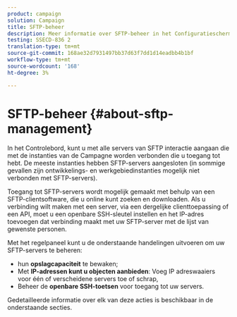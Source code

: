 ```yaml
---
product: campaign
solution: Campaign
title: SFTP-beheer
description: Meer informatie over SFTP-beheer in het Configuratiescherm
testing: SSECD-836 2
translation-type: tm+mt
source-git-commit: 168ae32d7931497bb37d63f7dd1d14eadbb4b1bf
workflow-type: tm+mt
source-wordcount: '168'
ht-degree: 3%

---
```



# SFTP-beheer {#about-sftp-management}

In het Controlebord, kunt u met alle servers van SFTP interactie aangaan die met de instanties van de Campagne worden verbonden die u toegang tot hebt. De meeste instanties hebben SFTP-servers aangesloten (in sommige gevallen zijn ontwikkelings- en werkgebiedinstanties mogelijk niet verbonden met SFTP-servers).

Toegang tot SFTP-servers wordt mogelijk gemaakt met behulp van een SFTP-clientsoftware, die u online kunt zoeken en downloaden. Als u verbinding wilt maken met een server, via een dergelijke clienttoepassing of een API, moet u een openbare SSH-sleutel instellen en het IP-adres toevoegen dat verbinding maakt met uw SFTP-server met de lijst van gewenste personen.

Met het regelpaneel kunt u de onderstaande handelingen uitvoeren om uw SFTP-servers te beheren:

* hun **opslagcapaciteit** te bewaken;
* Met **IP-adressen kunt u objecten aanbieden**: Voeg IP adreswaaiers voor één of verscheidene servers toe of schrap,
* Beheer de **openbare SSH-toetsen** voor toegang tot uw servers.

Gedetailleerde informatie over elk van deze acties is beschikbaar in de onderstaande secties.
